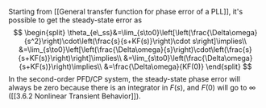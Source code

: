 
Starting from [[General transfer function for phase error of a PLL]], it's possible to get the steady-state error as
$$
\begin{split}
\theta_{e\_ss}&=\lim_{s\to0}\left[\left(\frac{\Delta\omega}{s^2}\right)\cdot\left(\frac{s}{s+KF(s)}\right)\cdot s\right]\implies\\
&=\lim_{s\to0}\left[\left(\frac{\Delta\omega}{s}\right)\cdot\left(\frac{s}{s+KF(s)}\right)\right]\implies\\
&=\lim_{s\to0}\left(\frac{\Delta\omega}{s+KF(s)}\right)\implies\\
&=\frac{\Delta\omega}{KF(0)}
\end{split}
$$
In the second-order PFD/CP system, the steady-state phase error will always be zero because there is an integrator in $F(s)$, and $F(0)$ will go to $\infty$ ([[3.6.2 Nonlinear Transient Behavior]]).



